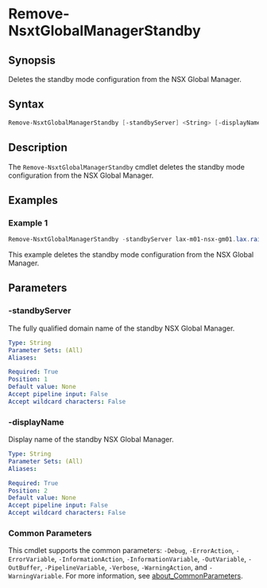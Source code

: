 # Remove-NsxtGlobalManagerStandby

## Synopsis

Deletes the standby mode configuration from the NSX Global Manager.

## Syntax

```powershell
Remove-NsxtGlobalManagerStandby [-standbyServer] <String> [-displayName] <String> [<CommonParameters>]
```

## Description

The `Remove-NsxtGlobalManagerStandby` cmdlet deletes the standby mode configuration from the NSX Global Manager.

## Examples

### Example 1

```powershell
Remove-NsxtGlobalManagerStandby -standbyServer lax-m01-nsx-gm01.lax.rainpole.io -displayName lax-m01-nsx-gm01
```

This example deletes the standby mode configuration from the NSX Global Manager.

## Parameters

### -standbyServer

The fully qualified domain name of the standby NSX Global Manager.

```yaml
Type: String
Parameter Sets: (All)
Aliases:

Required: True
Position: 1
Default value: None
Accept pipeline input: False
Accept wildcard characters: False
```

### -displayName

Display name of the standby NSX Global Manager.

```yaml
Type: String
Parameter Sets: (All)
Aliases:

Required: True
Position: 2
Default value: None
Accept pipeline input: False
Accept wildcard characters: False
```

### Common Parameters

This cmdlet supports the common parameters: `-Debug`, `-ErrorAction`, `-ErrorVariable`, `-InformationAction`, `-InformationVariable`, `-OutVariable`, `-OutBuffer`, `-PipelineVariable`, `-Verbose`, `-WarningAction`, and `-WarningVariable`. For more information, see [about_CommonParameters](http://go.microsoft.com/fwlink/?LinkID=113216).

